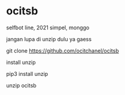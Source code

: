 # ocitsb
selfbot line, 2021 simpel, monggo

jangan lupa di unzip dulu ya gaess

git clone https://github.com/ocitchanel/ocitsb

install unzip

pip3 install unzip

unzip ocitsb
